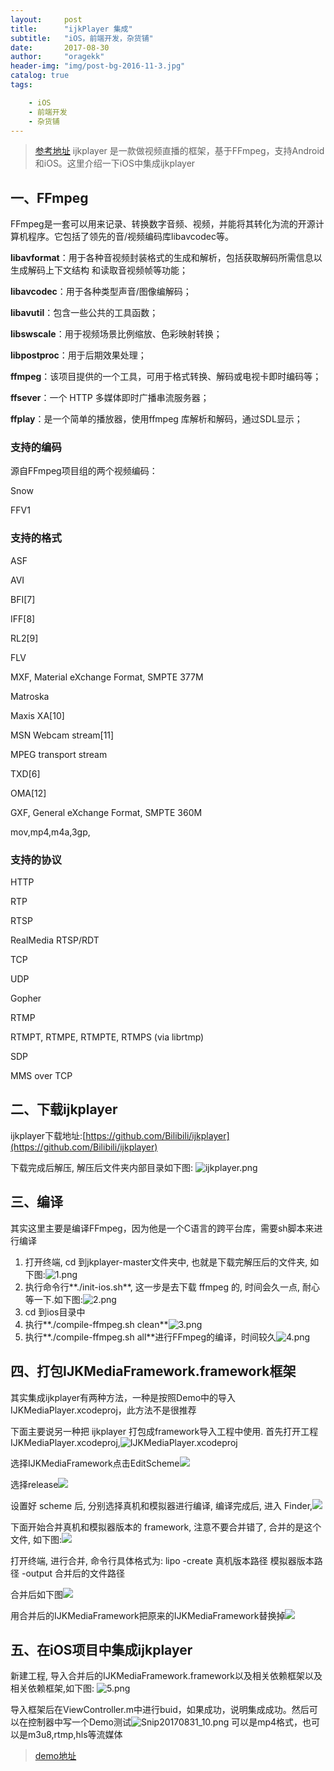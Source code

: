 ```yaml
---
layout:     post
title:      "ijkPlayer 集成"
subtitle:   "iOS，前端开发，杂货铺"
date:       2017-08-30
author:     "oragekk"
header-img: "img/post-bg-2016-11-3.jpg"
catalog: true
tags:

    - iOS
    - 前端开发
    - 杂货铺 
---
```

> [参考地址](http://www.jianshu.com/p/b7a646a6c80e)
> ijkplayer 是一款做视频直播的框架，基于FFmpeg，支持Android和iOS。这里介绍一下iOS中集成ijkplayer

## 一、FFmpeg
FFmpeg是一套可以用来记录、转换数字音频、视频，并能将其转化为流的开源计算机程序。它包括了领先的音/视频编码库libavcodec等。

**libavformat**：用于各种音视频封装格式的生成和解析，包括获取解码所需信息以生成解码上下文结构
和读取音视频帧等功能；

**libavcodec**：用于各种类型声音/图像编解码；

**libavutil**：包含一些公共的工具函数；

**libswscale**：用于视频场景比例缩放、色彩映射转换；

**libpostproc**：用于后期效果处理；

**ffmpeg**：该项目提供的一个工具，可用于格式转换、解码或电视卡即时编码等；

**ffsever**：一个 HTTP 多媒体即时广播串流服务器；

**ffplay**：是一个简单的播放器，使用ffmpeg 库解析和解码，通过SDL显示；

### 支持的编码
源自FFmpeg项目组的两个视频编码：

Snow

FFV1
### 支持的格式
ASF

AVI

BFI[7]

IFF[8]

RL2[9]

FLV

MXF, Material eXchange Format, SMPTE 377M

Matroska

Maxis XA[10]

MSN Webcam stream[11]

MPEG transport stream

TXD[6]

OMA[12]

GXF, General eXchange Format, SMPTE 360M

mov,mp4,m4a,3gp,

### 支持的协议

HTTP

RTP

RTSP

RealMedia RTSP/RDT

TCP

UDP

Gopher

RTMP

RTMPT, RTMPE, RTMPTE, RTMPS (via librtmp)

SDP

MMS over TCP

## 二、下载ijkplayer
ijkplayer下载地址:[https://github.com/Bilibili/ijkplayer](https://github.com/Bilibili/ijkplayer)

下载完成后解压, 解压后文件夹内部目录如下图:
![ijkplayer.png](https://storage2.cuntuku.com/2017/08/31/ijkplayer.png)

## 三、编译
其实这里主要是编译FFmpeg，因为他是一个C语言的跨平台库，需要sh脚本来进行编译

1. 打开终端, cd 到jkplayer-master文件夹中, 也就是下载完解压后的文件夹, 如下图:![1.png](https://storage1.cuntuku.com/2017/08/31/1.png)
2. 执行命令行**./init-ios.sh**, 这一步是去下载 ffmpeg 的, 时间会久一点, 耐心等一下.如下图:![2.png](https://storage2.cuntuku.com/2017/08/31/2.png)
3. cd 到ios目录中
4. 执行**./compile-ffmpeg.sh clean**![3.png](https://storage1.cuntuku.com/2017/08/31/3.png)
4. 执行**./compile-ffmpeg.sh all**进行FFmpeg的编译，时间较久![4.png](https://storage2.cuntuku.com/2017/08/31/4.png)

## 四、打包IJKMediaFramework.framework框架
其实集成ijkplayer有两种方法，一种是按照Demo中的导入IJKMediaPlayer.xcodeproj，此方法不是很推荐

下面主要说另一种把 ijkplayer 打包成framework导入工程中使用. 
首先打开工程IJKMediaPlayer.xcodeproj,![IJKMediaPlayer.xcodeproj](http://upload-images.jianshu.io/upload_images/1803339-607cc84c212faf90.png?imageMogr2/auto-orient/strip%7CimageView2/2/w/1240)

选择IJKMediaFramework点击EditScheme![](http://upload-images.jianshu.io/upload_images/1803339-bbc0adc479cebb69.png?imageMogr2/auto-orient/strip%7CimageView2/2/w/1240)

选择release![](http://upload-images.jianshu.io/upload_images/1803339-daa4498f7e0746d0.png?imageMogr2/auto-orient/strip%7CimageView2/2/w/1240)

设置好 scheme 后, 分别选择真机和模拟器进行编译, 编译完成后, 进入 Finder,![](http://upload-images.jianshu.io/upload_images/1803339-344cda905745ff39.png?imageMogr2/auto-orient/strip%7CimageView2/2/w/1240)

下面开始合并真机和模拟器版本的 framework, 注意不要合并错了, 合并的是这个文件, 如下图:![](http://upload-images.jianshu.io/upload_images/1803339-ec00ef4cb15c66d1.png?imageMogr2/auto-orient/strip%7CimageView2/2/w/1240)

打开终端, 进行合并, 命令行具体格式为:
lipo -create 真机版本路径 模拟器版本路径 -output 合并后的文件路径

合并后如下图![](http://upload-images.jianshu.io/upload_images/1803339-d025e12bf804ee05.png?imageMogr2/auto-orient/strip%7CimageView2/2/w/1240)

用合并后的IJKMediaFramework把原来的IJKMediaFramework替换掉![](http://upload-images.jianshu.io/upload_images/1803339-8d228ab56eb77f43.png?imageMogr2/auto-orient/strip%7CimageView2/2/w/1240)

## 五、在iOS项目中集成ijkplayer
新建工程, 导入合并后的IJKMediaFramework.framework以及相关依赖框架以及相关依赖框架,如下图:
![5.png](https://storage1.cuntuku.com/2017/08/31/5.png)

导入框架后在ViewController.m中进行buid，如果成功，说明集成成功。然后可以在控制器中写一个Demo测试![Snip20170831_10.png](https://storage1.cuntuku.com/2017/08/31/Snip20170831_10.png)
可以是mp4格式，也可以是m3u8,rtmp,hls等流媒体

>[demo地址](https://github.com/OrageKK/ijkPlayerDemo)
